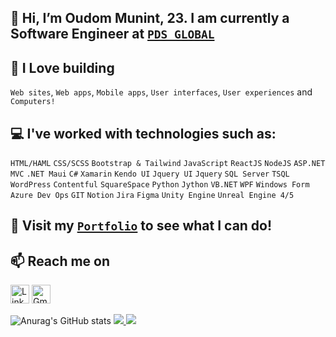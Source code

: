 ## 👋 Hi, I’m Oudom Munint, 23. I am currently a Software Engineer at <a href="https://www.pdsglobal.com/">`PDS GLOBAL`</a>
## 💖 I Love building
`Web sites`, `Web apps`, `Mobile apps`, `User interfaces`, `User experiences` and `Computers!`
## 💻 I've worked with technologies such as:
 `HTML/HAML`
 `CSS/SCSS` `Bootstrap & Tailwind`
 `JavaScript` `ReactJS` `NodeJS`
 `ASP.NET MVC` `.NET Maui` `C#` `Xamarin`
 `Kendo UI` `Jquery UI` `Jquery`
 `SQL Server` `TSQL`
 `WordPress` `Contentful` `SquareSpace`
 `Python` `Jython`
 `VB.NET` `WPF` `Windows Form`
 `Azure Dev Ops` `GIT` `Notion` `Jira`
 `Figma` `Unity Engine` `Unreal Engine 4/5` 
## 👀 Visit my [`Portfolio`](https://oudommunint.netlify.app/) to see what I can do!
## 📫 Reach me on
<a href="https://www.linkedin.com/in/oudom-munint/" target="_blank"><img alt="LinkedIn" src="https://img.shields.io/badge/linkedin-%230077B5.svg?&style=for-the-badge&logo=linkedin&logoColor=white"  height="30px"/></a> <a href="mailto:oudommunint@gmail.com"><img alt="Gmail" src="https://img.shields.io/badge/Gmail-D14836?style=for-the-badge&logo=gmail&logoColor=white"  height="30px"/></a>

![Anurag's GitHub stats](https://github-readme-stats.vercel.app/api?username=OudomMunint&count_private=true&show_icons=true&theme=radical&hide_border=true)
<a href="#">
  <img text-align="center" src="https://github-readme-streak-stats.herokuapp.com/?user=oudommunint&theme=radical&hide_border=true" />
</a>
<a href="#">
  <img text-align="center" src="https://github-readme-stats.vercel.app/api/top-langs/?username=oudommunint&hide=css,html,visual basic&hide_border=true&theme=radical&langs_count=10&layout=compact" />
</a>
